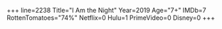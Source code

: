 +++
line=2238
Title="I Am the Night"
Year=2019
Age="7+"
IMDb=7
RottenTomatoes="74%"
Netflix=0
Hulu=1
PrimeVideo=0
Disney=0
+++

